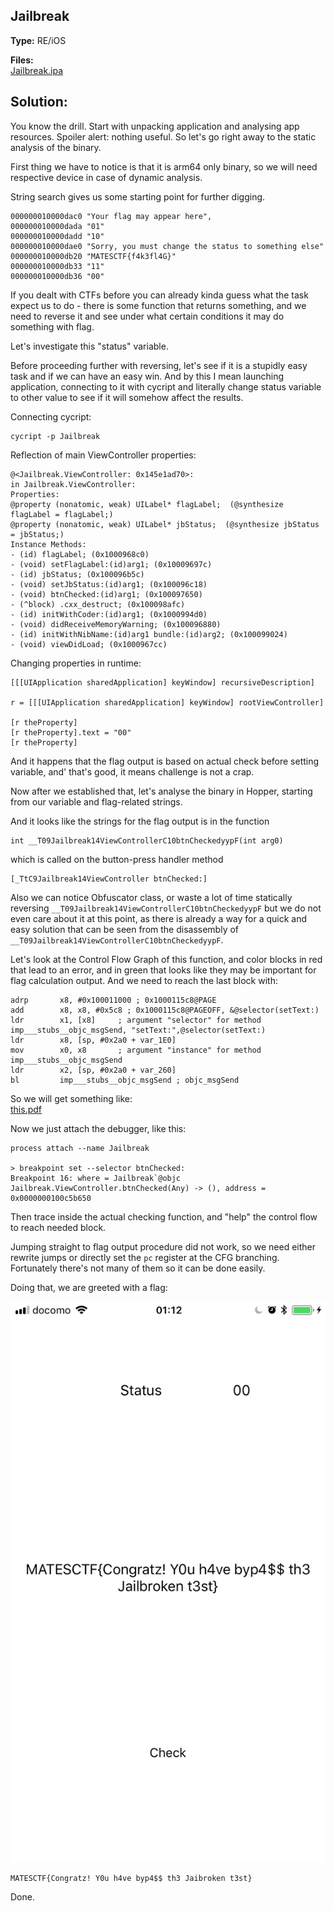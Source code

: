 ## Jailbreak

__Type:__ RE/iOS  

__Files:__  
[Jailbreak.ipa](Jailbreak.ipa)

## Solution:

You know the drill. Start with unpacking application and analysing app resources. Spoiler alert: nothing useful. So let's go right away to the static analysis of the binary.

First thing we have to notice is that it is arm64 only binary, so we will need respective device in case of dynamic analysis.

String search gives us some starting point for further digging.
```
000000010000dac0 "Your flag may appear here",
000000010000dada "01"
000000010000dadd "10"
000000010000dae0 "Sorry, you must change the status to something else"
000000010000db20 "MATESCTF{f4k3fl4G}"
000000010000db33 "11"
000000010000db36 "00"
```

If you dealt with CTFs before you can already kinda guess what the task expect us to do - there is some function that returns something, and we need to reverse it and see under what certain conditions it may do something with flag.

Let's investigate this "status" variable.

Before proceeding further with reversing, let's see if it is a stupidly easy task and if we can have an easy win. And by this I mean launching application, connecting to it with cycript and literally change status variable to other value to see if it will somehow affect the results.

Connecting cycript:
```
cycript -p Jailbreak
```

Reflection of main ViewController properties:
```ObjC
@<Jailbreak.ViewController: 0x145e1ad70>:
in Jailbreak.ViewController:
Properties:
@property (nonatomic, weak) UILabel* flagLabel;  (@synthesize flagLabel = flagLabel;)
@property (nonatomic, weak) UILabel* jbStatus;  (@synthesize jbStatus = jbStatus;)
Instance Methods:
- (id) flagLabel; (0x1000968c0)
- (void) setFlagLabel:(id)arg1; (0x10009697c)
- (id) jbStatus; (0x100096b5c)
- (void) setJbStatus:(id)arg1; (0x100096c18)
- (void) btnChecked:(id)arg1; (0x100097650)
- (^block) .cxx_destruct; (0x100098afc)
- (id) initWithCoder:(id)arg1; (0x1000994d0)
- (void) didReceiveMemoryWarning; (0x100096880)
- (id) initWithNibName:(id)arg1 bundle:(id)arg2; (0x100099024)
- (void) viewDidLoad; (0x1000967cc)
```

Changing properties in runtime:

```ObjC
[[[UIApplication sharedApplication] keyWindow] recursiveDescription]

r = [[[UIApplication sharedApplication] keyWindow] rootViewController]

[r theProperty]
[r theProperty].text = "00"
[r theProperty]
```

And it happens that the flag output is based on actual check before setting variable, and' that's good, it means challenge is not a crap.

Now after we established that, let's analyse the binary in Hopper, starting from our variable and flag-related strings.

And it looks like the strings for the flag output is in the function
```
int __T09Jailbreak14ViewControllerC10btnCheckedyypF(int arg0)
```
which is called on the button-press handler method
```
[_TtC9Jailbreak14ViewController btnChecked:]
```

Also we can notice Obfuscator class, or waste a lot of time statically reversing `__T09Jailbreak14ViewControllerC10btnCheckedyypF`  but we do not even care about it at this point, as there is already a way for a quick and easy solution that can be seen from the disassembly of `__T09Jailbreak14ViewControllerC10btnCheckedyypF`.

Let's look at the Control Flow Graph of this function, and color blocks in red that lead to an error, and in green that looks like they may be important for flag calculation output. And we need to reach the last block with:
```Asm
adrp       x8, #0x100011000 ; 0x1000115c8@PAGE
add        x8, x8, #0x5c8 ; 0x1000115c8@PAGEOFF, &@selector(setText:)
ldr        x1, [x8]     ; argument "selector" for method imp___stubs__objc_msgSend, "setText:",@selector(setText:)
ldr        x8, [sp, #0x2a0 + var_1E0]
mov        x0, x8       ; argument "instance" for method imp___stubs__objc_msgSend
ldr        x2, [sp, #0x2a0 + var_260]
bl         imp___stubs__objc_msgSend ; objc_msgSend
```

So we will get something like:  
[this.pdf](Jailbreak___T09Jailbreak14ViewControllerC10btnCheckedyypF.pdf)

Now we just attach the debugger, like this:
```
process attach --name Jailbreak

> breakpoint set --selector btnChecked:
Breakpoint 16: where = Jailbreak`@objc Jailbreak.ViewController.btnChecked(Any) -> (), address = 0x0000000100c5b650
```

Then trace inside the actual checking function, and "help" the control flow to reach needed block.

Jumping straight to flag output procedure did not work, so we need either rewrite jumps or directly set the ```pc``` register at the CFG branching. Fortunately there's not many of them so it can be done easily.

Doing that, we are greeted with a flag:

![screenshot](screenshot.png)

```
MATESCTF{Congratz! Y0u h4ve byp4$$ th3 Jaibroken t3st}
```

Done.
